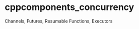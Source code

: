 cppcomponents_concurrency
=========================

Channels, Futures,  Resumable Functions, Executors
